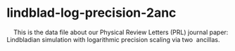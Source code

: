 # lindblad-log-precision-2anc
    This is the data file about our Physical Review Letters (PRL) journal paper: Lindbladian simulation with logarithmic precision scaling via two  ancillas.
